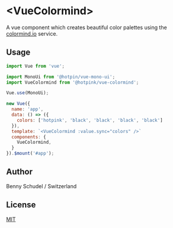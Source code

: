 # &lt;VueColormind&gt;

A vue component which creates beautiful color palettes using the [colormind.io](http://colormind.io) service.

## Usage

```javascript
import Vue from 'vue';

import MonoUi from '@hotpin/vue-mono-ui';
import VueColormind from '@hotpink/vue-colormind';

Vue.use(MonoUi);

new Vue({
  name: 'app',
  data: () => ({
    colors: ['hotpink', 'black', 'black', 'black', 'black']
  }),
  template: `<VueColormind :value.sync="colors" />`
  components: {
    VueColormind,
  }
}).$mount('#app');
```

## Author
Benny Schudel / Switzerland

## License

[MIT](http://opensource.org/licenses/MIT)


